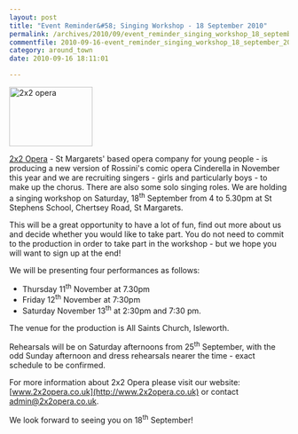 ```yaml
---
layout: post
title: "Event Reminder&#58; Singing Workshop - 18 September 2010"
permalink: /archives/2010/09/event_reminder_singing_workshop_18_september_2010.html
commentfile: 2010-09-16-event_reminder_singing_workshop_18_september_2010
category: around_town
date: 2010-09-16 18:11:01

---
```


<img alt="2x2 opera" src="/assets/images/2010/2x2operalogo-thumb.gif" width="150" height="107" class="right" />

[2x2 Opera](/directory/music/200602010743) - St Margarets' based opera company for young people - is producing a new version of Rossini's comic opera Cinderella in November this year and we are recruiting singers - girls and particularly boys - to make up the chorus. There are also some solo singing roles. We are holding a singing workshop on Saturday, 18<sup>th</sup> September from 4 to 5.30pm at St Stephens School, Chertsey Road, St Margarets.

This will be a great opportunity to have a lot of fun, find out more about us and decide whether you would like to take part. You do not need to commit to the production in order to take part in the workshop - but we hope you will want to sign up at the end!

We will be presenting four performances as follows:

-   Thursday 11<sup>th</sup> November at 7.30pm
-   Friday 12<sup>th</sup> November at 7:30pm
-   Saturday November 13<sup>th</sup> at 2:30pm and 7:30 pm.

The venue for the production is All Saints Church, Isleworth.

Rehearsals will be on Saturday afternoons from 25<sup>th</sup> September, with the odd Sunday afternoon and dress rehearsals nearer the time - exact schedule to be confirmed.

For more information about 2x2 Opera please visit our website: [www.2x2opera.co.uk](http://www.2x2opera.co.uk) or contact <admin@2x2opera.co.uk>.

We look forward to seeing you on 18<sup>th</sup> September!
